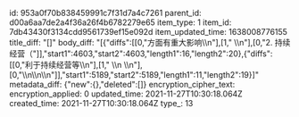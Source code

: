 id: 953a0f70b838459991c7f31d7a4c7261
parent_id: d00a6aa7de2a4f36a26f4b6782279e65
item_type: 1
item_id: 7db43430f3134cdd9561739ef15e092d
item_updated_time: 1638008776155
title_diff: "[]"
body_diff: "[{\"diffs\":[[0,\"方面有重大影响\\\n\"],[1,\"   \\\n\"],[0,\"2. 持续经营（\"]],\"start1\":4603,\"start2\":4603,\"length1\":16,\"length2\":20},{\"diffs\":[[0,\"利于持续经营等\\\n\"],[1,\"   \\\n   \\\n\"],[0,\"\\\n\\\n\\\n\"]],\"start1\":5189,\"start2\":5189,\"length1\":11,\"length2\":19}]"
metadata_diff: {"new":{},"deleted":[]}
encryption_cipher_text: 
encryption_applied: 0
updated_time: 2021-11-27T10:30:18.064Z
created_time: 2021-11-27T10:30:18.064Z
type_: 13